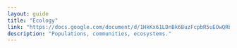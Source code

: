 ```yaml
---
layout: guide
title: "Ecology"
link: "https://docs.google.com/document/d/1HkKx61LDnBk6BuzFcpbR5uEOwQRbDPjoLrkgRX9gU9M/pub?embedded=true"
description: "Populations, communities, ecosystems."
---
```


